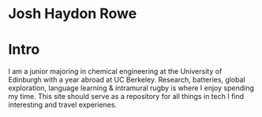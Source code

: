 <div class="header">
  <h1>Josh Haydon Rowe</h1>
</div>
<div class="body">
  <h1>Intro</h1>
  <p> I am a junior majoring in chemical engineering at the University of Edinburgh with a year abroad at UC Berkeley. Research, batteries, global exploration, language learning & intramural rugby is where I enjoy spending my time. This site should serve as a repository for all things in tech I find interesting and travel experienes.  </p>
